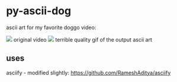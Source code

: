 # py-ascii-dog
ascii art for my favorite doggo video:

<img src="gifs/original.gif" />
original video

<img src="gifs/ascii.gif" />
terrible quality gif of the output ascii art

## uses
asciify - modified slightly: https://github.com/RameshAditya/asciify
